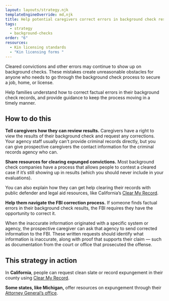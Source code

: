 ```yaml
---
layout: layouts/strategy.njk
templateEngineOverride: md,njk
title: Help potential caregivers correct errors in background check results
tags:
  - strategy
  - background-checks
order: "6"
resources:
  - Kin licensing standards
  - "Kin licensing forms "
---
```

Cleared convictions and other errors may continue to show up on background checks. These mistakes create unreasonable obstacles for anyone who needs to go through the background check process to secure a job, home, or license.

Help families understand how to correct factual errors in their background check records, and provide guidance to keep the process moving in a timely manner.

## How to do this

**Tell caregivers how they can review results.** Caregivers have a right to view the results of their background check and request any corrections. Your agency staff usually can't provide criminal records directly, but you can give prospective caregivers the contact information for the criminal records agency who can.

**Share resources for clearing expunged convictions.** Most background check companies have a process that allows people to contest a cleared case if it’s still showing up in results (which you should never include in your evaluations). 

You can also explain how they can get help clearing their records with public defender and legal aid resources, like California’s [Clear My Record](https://www.clearmyrecord.org/what-to-expect-after-clearance/#what-shows-up-on-a-background-check).

**Help them navigate the FBI correction process.** If someone finds factual errors in their background check results, the FBI requires they have the opportunity to correct it. 

When the inaccurate information originated with a specific system or agency, the prospective caregiver can ask that agency to send corrected information to the FBI. These written requests should identify what information is inaccurate, along with proof that supports their claim — such as documentation from the court or office that prosecuted the offense. 

## This strategy in action

In **California**, people can request clean slate or record expungement in their county using [Clear My Record](https://www.clearmyrecord.org/).

**Some states, like Michigan,** offer resources on expungement through their [Attorney General’s office](https://www.michigan.gov/ag/initiatives/expungement-assistance).
